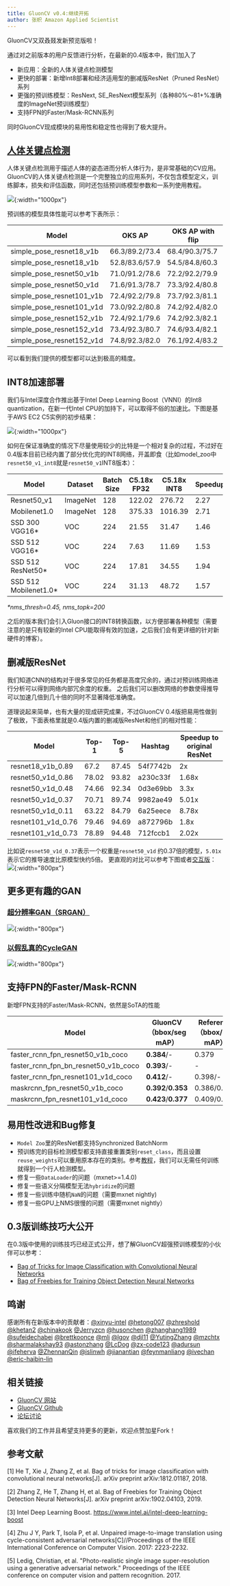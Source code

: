 ```yaml
---
title: GluonCV v0.4:继续开拓
author: 张帜 Amazon Applied Scientist
---
```


GluonCV又双叒叕发新预览版啦！

通过对之前版本的用户反馈进行分析，在最新的0.4版本中，我们加入了

- 新应用：全新的人体关键点检测模型
- 更快的部署：新增Int8部署和经济适用型的删减版ResNet（Pruned ResNet）系列
- 更强的预训练模型：ResNext, SE_ResNext模型系列（各种80%～81+%准确度的ImageNet预训练模型）
- 支持FPN的Faster/Mask-RCNN系列

同时GluonCV现成模块的易用性和稳定性也得到了极大提升。

## [人体关键点检测](https://gluon-cv.mxnet.io/model_zoo/pose.html)

人体关键点检测用于描述人体的姿态进而分析人体行为，是非常基础的CV应用。GluonCV的人体关键点检测是一个完整独立的应用系列，不仅包含模型定义，训练脚本，损失和评估函数，同时还包括预训练模型参数和一系列使用教程。

![](img/gluon-cv-0.4-pose_offsite.png){:width="1000px"}

预训练的模型具体性能可以参考下表所示：

| Model                       | OKS AP         | OKS AP with flip   |
|-----------------------------|----------------|--------------------|
| simple_pose_resnet18_v1b    | 66.3/89.2/73.4 | 68.4/90.3/75.7     |
| simple_pose_resnet18_v1b    | 52.8/83.6/57.9 | 54.5/84.8/60.3     |
| simple_pose_resnet50_v1b    | 71.0/91.2/78.6 | 72.2/92.2/79.9     |
| simple_pose_resnet50_v1d    | 71.6/91.3/78.7 | 73.3/92.4/80.8     |
| simple_pose_resnet101_v1b   | 72.4/92.2/79.8 | 73.7/92.3/81.1     |
| simple_pose_resnet101_v1d   | 73.0/92.2/80.8 | 74.2/92.4/82.0     |
| simple_pose_resnet152_v1b   | 72.4/92.1/79.6 | 74.2/92.3/82.1     |
| simple_pose_resnet152_v1d   | 73.4/92.3/80.7 | 74.6/93.4/82.1     |
| simple_pose_resnet152_v1d   | 74.8/92.3/82.0 | 76.1/92.4/83.2     |

可以看到我们提供的模型都可以达到极高的精度。

## INT8加速部署

我们与Intel深度合作推出基于Intel Deep Learning Boost（VNNI）的Int8 quantization，在新一代Intel CPU的加持下，可以取得不俗的加速比。下图是基于AWS EC2 C5实例的初步结果：

![](img/gluon-cv-0.4_intel_int8.png){:width="1000px"}

如何在保证准确度的情况下尽量使用较少的比特是一个相对复杂的过程，不过好在0.4版本目前已经内置了部分优化完的INT8网络，开盖即食（比如model_zoo中`resnet50_v1_int8`就是`resnet50_v1`INT8版本）：


Model | Dataset | Batch Size | C5.18x FP32 | C5.18x INT8 | Speedup | FP32 Acc | INT8 Acc
-- | -- | -- | -- | -- | -- | -- | --
Resnet50_v1 | ImageNet | 128 | 122.02 | 276.72 | 2.27 | 77.21%/93.55% | 76.86%/93.46%
Mobilenet1.0 | ImageNet | 128 | 375.33 | 1016.39 | 2.71 | 73.28%/91.22% | 72.85%/90.99%
SSD 300 VGG16* | VOC | 224 | 21.55 | 31.47 | 1.46 | 77.4 | 77.46
SSD 512 VGG16* | VOC | 224 | 7.63 | 11.69 | 1.53 | 78.41 | 78.39
SSD 512 ResNet50* | VOC | 224 | 17.81 | 34.55 | 1.94 | 80.21 | 80.16
SSD 512 Mobilenet1.0* | VOC | 224 | 31.13 | 48.72 | 1.57 | 75.42 | 75.04

*\*nms_thresh=0.45, nms_topk=200*

之后的版本我们会引入Gluon接口的INT8转换函数，以方便部署各种模型（需要注意的是只有较新的Intel CPU能取得有效的加速，之后我们会有更详细的针对新硬件的博客）。



## 删减版ResNet

我们知道CNN的结构对于很多常见的任务都是高度冗余的，通过对预训练网络进行分析可以得到网络内部冗余度的权重。
之后我们可以删改网络的参数使得推导可以加速几倍到几十倍的同时不显著降低准确度。

道理说起来简单，也有大量的现成研究成果，不过GluonCV 0.4版把易用性做到了极致，下面表格里就是0.4版内置的删减版ResNet和他们的相对性能：

| Model             | Top-1 | Top-5 | Hashtag  | Speedup to original ResNet |
|-------------------|-------|-------|----------|------------------------------|
| resnet18_v1b_0.89 | 67.2  | 87.45 | 54f7742b | 2x                           |
| resnet50_v1d_0.86 | 78.02 | 93.82 | a230c33f | 1.68x                        |
|  resnet50_v1d_0.48    | 74.66 | 92.34 | 0d3e69bb | 3.3x  |
|  resnet50_v1d_0.37    | 70.71 | 89.74 | 9982ae49 | 5.01x    |
|  resnet50_v1d_0.11    | 63.22 | 84.79 | 6a25eece | 8.78x      |
|  resnet101_v1d_0.76   | 79.46 | 94.69 | a872796b | 1.8x          |
|   resnet101_v1d_0.73   | 78.89 | 94.48 | 712fccb1 | 2.02x     |

比如说`resnet50_v1d_0.37`表示一个权重是`resnet50_v1d` 约0.37倍的模型，`5.01x`表示它的推导速度比原模型快约5倍。
更直观的对比可以参考下图或者[交互版](https://gluon-cv.mxnet.io/model_zoo/classification.html)：
![](img/gluon-cv-0.4-image-classification.png){:width="800px"}


## 更多更有趣的GAN

### [超分辨率GAN（SRGAN）](https://github.com/dmlc/gluon-cv/tree/master/scripts/gan/srgan)

![](img/gluon-cv-0.4-srgan.png){:width="800px"}

### [以假乱真的CycleGAN](https://github.com/dmlc/gluon-cv/tree/master/scripts/gan/cycle_gan)

![](img/gluon-cv-0.4-cyclegan.jpg){:width="800px"}


## 支持FPN的Faster/Mask-RCNN

新增FPN支持的Faster/Mask-RCNN，依然是SoTA的性能

| Model | GluonCV （bbox/seg mAP） | Reference （bbox/seg mAP） |
|--------------------------------------------------|----------------|--------------------|
| faster_rcnn_fpn_resnet50_v1b_coco | **0.384**/- | 0.379 |
| faster_rcnn_fpn_bn_resnet50_v1b_coco | **0.393**/- | - |
| faster_rcnn_fpn_resnet101_v1d_coco | **0.412**/- | 0.398/- |
| maskrcnn_fpn_resnet50_v1b_coco | **0.392**/**0.353** | 0.386/0.345 |
| maskrcnn_fpn_resnet101_v1d_coco | **0.423**/**0.377** | 0.409/0.364 |

## 易用性改进和Bug修复

- `Model Zoo`里的ResNet都支持Synchronized BatchNorm
- 预训练完的目标检测模型都支持直接重置类别`reset_class`，而且设置`reuse_weights`可以重用原本存在的类别。参考[教程](https://gluon-cv.mxnet.io/build/examples_detection/skip_fintune.html#sphx-glr-build-examples-detection-skip-fintune-py)，我们可以无需任何训练就得到一个行人检测模型。
- 修复一些`DataLoader`的问题（mxnet>=1.4.0)
- 修复一些语义分隔模型无法`hybridize`的问题
- 修复一些训练中随机`NaN`的问题（需要mxnet nightly)
- 修复一些GPU上NMS很慢的问题（需要mxnet nightly）


## 0.3版训练技巧大公开

在0.3版中使用的训练技巧已经正式公开，想了解GluonCV超强预训练模型的小伙伴可以参考：

- [Bag of Tricks for Image Classification with Convolutional Neural Networks](https://arxiv.org/abs/1812.01187)
- [Bag of Freebies for Training Object Detection Neural Networks](https://arxiv.org/abs/1902.04103)

## 鸣谢

感谢所有在新版本中的贡献者：[@xinyu-intel](https://github.com/xinyu-intel) [@hetong007](https://github.com/hetong007) [@zhreshold](https://github.com/zhreshold) [@khetan2](https://github.com/khetan2) [@chinakook](https://github.com/chinakook) [@Jerryzcn](https://github.com/Jerryzcn) [@husonchen](https://github.com/husonchen) [@zhanghang1989](https://github.com/zhanghang1989) [@sufeidechabei](https://github.com/sufeidechabei)  [@brettkoonce](https://github.com/brettkoonce) [@mli](https://github.com/mli) [@lgov](https://github.com/lgov) [@djl11](https://github.com/djl11) [@YutingZhang](https://github.com/YutingZhang) [@mzchtx](https://github.com/mzchtx) [@sharmalakshay93](https://github.com/sharmalakshay93) [@astonzhang](https://github.com/astonzhang) [@LcDog](https://github.com/LcDog) [@zx-code123](https://github.com/zx-code123) [@adursun](https://github.com/adursun) [@ifeherva](https://github.com/ifeherva) [@ZhennanQin](https://github.com/ZhennanQin) [@islinwh](https://github.com/islinwh) [@jianantian](https://github.com/jianantian) [@feynmanliang](https://github.com/feynmanliang) [@ivechan](https://github.com/ivechan) [@eric-haibin-lin](https://github.com/eric-haibin-lin)

## 相关链接

- [GluonCV 网站](https://gluon-cv.mxnet.io/index.html)
- [GluonCV Github](https://github.com/dmlc/gluon-cv)
- [论坛讨论](https://discuss.mxnet.io/)

喜欢我们的工作并且希望支持更多的更新，欢迎点赞加星Fork！


## 参考文献

[1] He T, Xie J, Zhang Z, et al. Bag of tricks for image classification with convolutional neural networks[J]. arXiv preprint arXiv:1812.01187, 2018.

[2] Zhang Z, He T, Zhang H, et al. Bag of Freebies for Training Object Detection Neural Networks[J]. arXiv preprint arXiv:1902.04103, 2019.

[3] Intel Deep Learning Boost. https://www.intel.ai/intel-deep-learning-boost

[4] Zhu J Y, Park T, Isola P, et al. Unpaired image-to-image translation using cycle-consistent adversarial networks[C]//Proceedings of the IEEE International Conference on Computer Vision. 2017: 2223-2232.

[5] Ledig, Christian, et al. "Photo-realistic single image super-resolution using a generative adversarial network." Proceedings of the IEEE conference on computer vision and pattern recognition. 2017.
